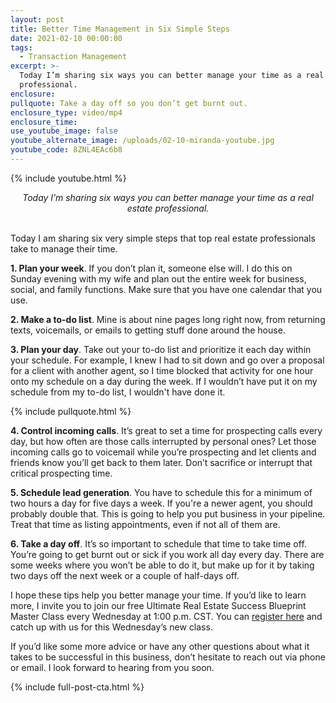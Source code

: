 ```yaml
---
layout: post
title: Better Time Management in Six Simple Steps
date: 2021-02-10 00:00:00
tags:
  - Transaction Management
excerpt: >-
  Today I’m sharing six ways you can better manage your time as a real estate
  professional.
enclosure:
pullquote: Take a day off so you don’t get burnt out.
enclosure_type: video/mp4
enclosure_time:
use_youtube_image: false
youtube_alternate_image: /uploads/02-10-miranda-youtube.jpg
youtube_code: 8ZNL4EAc6b8
---
```


{% include youtube.html %}

<center><em>Today I&rsquo;m sharing six ways you can better manage your time as a real estate professional.</em></center>

<br>Today I am sharing six very simple steps that top real estate professionals take to manage their time.

**1\. Plan your week**. If you don’t plan it, someone else will. I do this on Sunday evening with my wife and plan out the entire week for business, social, and family functions. Make sure that you have one calendar that you use.

**2\. Make a to-do list**. Mine is about nine pages long right now, from returning texts, voicemails, or emails to getting stuff done around the house.

**3\. Plan your day**. Take out your to-do list and prioritize it each day within your schedule. For example, I knew I had to sit down and go over a proposal for a client with another agent, so I time blocked that activity for one hour onto my schedule on a day during the week. If I wouldn’t have put it on my schedule from my to-do list, I wouldn't have done it.

{% include pullquote.html %}

**4\. Control incoming calls**. It’s great to set a time for prospecting calls every day, but how often are those calls interrupted by personal ones? Let those incoming calls go to voicemail while you’re prospecting and let clients and friends know you’ll get back to them later. Don’t sacrifice or interrupt that critical prospecting time.

**5\. Schedule lead generation**. You have to schedule this for a minimum of two hours a day for five days a week. If you're a newer agent, you should probably double that. This is going to help you put business in your pipeline. Treat that time as listing appointments, even if not all of them are.

**6\. Take a day off**. It’s so important to schedule that time to take time off. You’re going to get burnt out or sick if you work all day every day. There are some weeks where you won’t be able to do it, but make up for it by taking two days off the next week or a couple of half-days off.

I hope these tips help you better manage your time. If you’d like to learn more, I invite you to join our free Ultimate Real Estate Success Blueprint Master Class every Wednesday at 1:00 p.m. CST. You can <u><a target="_blank" rel="noopener" href="http://www.blueprintclassroom.com">register here</a></u> and catch up with us for this Wednesday’s new class.

If you’d like some more advice or have any other questions about what it takes to be successful in this business, don’t hesitate to reach out via phone or email. I look forward to hearing from you soon.

{% include full-post-cta.html %}
